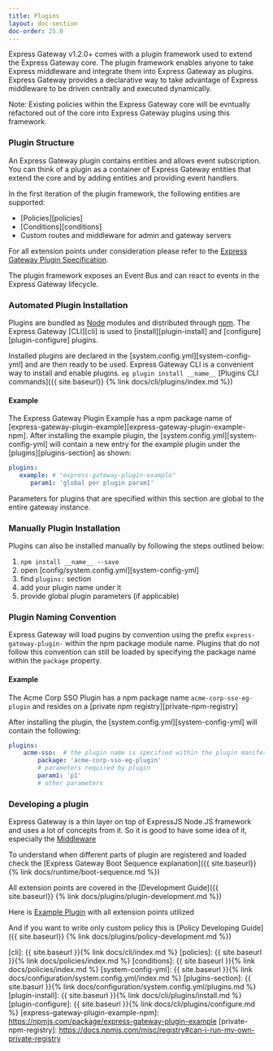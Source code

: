 ```yaml
---
title: Plugins
layout: doc-section
doc-order: 25.0
---
```


Express Gateway v1.2.0+ comes with a plugin framework used to extend the Express Gateway core.
The plugin framework enables anyone to take Express middleware and integrate them into Express Gateway as plugins. Express Gateway provides a declarative way to take advantage of Express middleware to be driven centrally and executed dynamically.

Note: Existing policies within the Express Gateway core will be evntually refactored out of the core into Express Gateway plugins using this framework.

### Plugin Structure

An Express Gateway plugin contains entities and allows event subscription. You can think of a plugin as a container of Express Gateway entities that extend the core and by adding entities and providing event handlers.

In the first iteration of the plugin framework, the following entities are supported:

* [Policies][policies]
* [Conditions][conditions]
* Custom routes and middleware for admin and gateway servers

For all extension points under consideration please refer to the [Express Gateway Plugin Specification](https://docs.google.com/document/d/1jSDul2n_xbeKNtnek69M79-geur6aTWShAcBZ9evD0E/edit).

The plugin framework exposes an Event Bus and can react to events in the Express Gateway lifecycle.

### Automated Plugin Installation

Plugins are bundled as [Node](https://www.nodejs.org) modules and distributed through [npm](https://www.npmjs.com).
The Express Gateway [CLI][cli] is used to [install][plugin-install] and [configure][plugin-configure] plugins.

Installed plugins are declared in the [system.config.yml][system-config-yml] and are then ready to be used.
Express Gateway CLI is a convenient way to install and enable plugins.
`eg plugin install __name__`
[Plugins CLI commands]({{ site.baseurl}} {% link docs/cli/plugins/index.md %})

#### Example
The Express Gateway Plugin Example has a npm package name of [express-gateway-plugin-example][express-gateway-plugin-example-npm].
After installing the example plugin, the [system.config.yml][system-config-yml] will contain a new entry for the example plugin under the [plugins][plugins-section] as shown:

```yml
plugins:
   example: # "express-gateway-plugin-example"
      param1: 'global per plugin param1'
```

Parameters for plugins that are specified within this section are global to the entire gateway instance.

### Manually Plugin Installation
Plugins can also be installed manually by following the steps outlined below:

1. `npm install __name__ --save`
2. open [config/system.config.yml][system-config-yml]
3. find `plugins:` section
4. add your plugin name under it
5. provide global plugin parameters (if applicable)

### Plugin Naming Convention
Express Gateway will load pugins by convention using the prefix `express-gateway-plugin-` within the npm package module name. Plugins that do not follow this convention can still be loaded by specifying the package name within the `package` property.

#### Example
The Acme Corp SSO Plugin has a npm package name `acme-corp-sso-eg-plugin` and resides on a [private npm registry][private-npm-registry]

After installing the plugin, the [system.config.yml][system-config-yml] will contain the following:

```yml
plugins:
    acme-sso:  # the plugin name is specified within the plugin manifest
        package: 'acme-corp-sso-eg-plugin'
        # parameters required by plugin
        param1: 'p1'
        # other parameters

```

### Developing a plugin
Express Gateway is a thin layer on top of ExpressJS Node.JS framework and uses a lot of concepts from it. So it is good to have some idea of it, especially the [Middleware](https://expressjs.com/en/guide/writing-middleware.html)

To understand when different parts of plugin are registered and loaded check the [Express Gateway Boot Sequence explanation]({{ site.baseurl}} {% link docs/runtime/boot-sequence.md %})

All extension points are covered in the
[Development Guide]({{ site.baseurl}} {% link docs/plugins/plugin-development.md %})

Here is [Example Plugin](https://github.com/ExpressGateway/express-gateway-plugin-example) with all extension points utilized

And if you want to write only custom policy this is [Policy Developing Guide]({{ site.baseurl}} {% link docs/plugins/policy-development.md %})

[cli]: {{ site.baseurl }}{% link docs/cli/index.md %}
[policies]: {{ site.baseurl }}{% link docs/policies/index.md %}
[conditions]: {{ site.baseurl }}{% link docs/policies/index.md %}
[system-config-yml]: {{ site.baseurl }}{% link docs/configuration/system.config.yml/index.md %}
[plugins-section]: {{ site.basurl }}{% link docs/configuration/system.config.yml/plugins.md %}
[plugin-install]: {{ site.baseurl }}{% link docs/cli/plugins/install.md %}
[plugin-configure]: {{ site.baseurl }}{% link docs/cli/plugins/configure.md %}
[express-gateway-plugin-example-npm]: https://npmjs.com/package/express-gateway-plugin-example
[private-npm-registry]: https://docs.npmjs.com/misc/registry#can-i-run-my-own-private-registry
